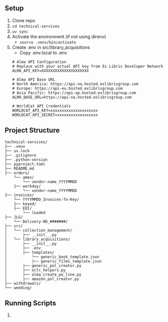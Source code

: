 ## Setup

1. Clone repo
2. `cd technical-services`
3. `uv sync`
4. Activate the environment (if not using direnv)
   - `source .venv/bin/activate`
5. Create .env in src/library_acquisitions
   - Copy .env.local to .env
    ```
    # Alma API Configuration
    # Replace with your actual API key from Ex Libris Developer Network
    ALMA_API_KEY=XXXXXXXXXXXXXXXXXXXXX

    # Alma API Base URL 
    # North America: https://api-na.hosted.exlibrisgroup.com
    # Europe: https://api-eu.hosted.exlibrisgroup.com  
    # Asia Pacific: https://api-ap.hosted.exlibrisgroup.com
    ALMA_BASE_URL=https://api-na.hosted.exlibrisgroup.com

    # WorldCat API Credentials
    WORLDCAT_API_KEY=xxxxxxxxxxxxxxxxxxxxx
    WORLDCAT_API_SECRET=xxxxxxxxxxxxxxxxxx
    ```

## Project Structure

```
technical-services/
├── .venv
├── uv.lock
├── .gitignore
├── .python-version
├── pyproject.toml
├── README.md
├── orders/
    └── amex/
        └── vendor-name_YYYYMMDD
    ├── workday/
        └── vendor-name_YYYYMMDD
├── invoices/
    └── YYYYMMDD_Invoices-To-Key/
    ├── keyed/
    ├── EDI/
        └── loaded
├── JLG/
    └── Delivery-NO_#######/
├── src/
│   └── collection_management/
│       ├── __init__.py
│   └── library_acquisitions/
│       ├── __init__.py
│       ├── .env
│       ├── templates/
│           └── generic_book_template.json
│           ├── generic_films_template.json
│       ├── generic_pol_creator.py
│       ├── oclc_helpers.py
│       ├── alma_create_po_line.py
│       ├── amazon_pol_creator.py
├── withdrawals/
└── weeding/
```

## Running Scripts

1. 